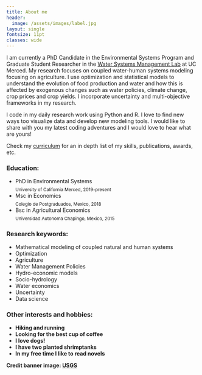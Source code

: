 ```yaml
---
title: About me
header:
  image: /assets/images/label.jpg
layout: single
fontsize: 11pt
classes: wide
---
```



<meta name="viewport" content="width=device-width, initial-scale=1">
<script src="https://kit.fontawesome.com/a076d05399.js" crossorigin="anonymous"></script>



I am currently a PhD Candidate in the Environmental Systems Program and Graduate Student Researcher in the  <a href="https://www.wsm.ucmerced.edu/">Water Systems Management Lab</a> at UC Merced. My research focuses on coupled water-human systems modeling focusing on agriculture. I use optimization and statistical models to understand the evolution of food production and water and how this is affected by exogenous changes such as water policies, climate change, crop prices and crop yields. I incorporate uncertainty and multi-objective frameworks in my research. 

I code in my daily research work using Python and R. I love to find new ways too visualize data and develop new modeling tools. I would like to share with you my latest coding adventures and I would love to hear what are yours! 

Check my [curriculum](https://github.com/josemrodriguezf/josemrodriguezf.github.io/raw/master/assets/pdf/Jose_Rodriguez_CV.pdf) for an in depth list of my skills, publications, awards, etc. 


### <b><i class="fas fa-graduation-cap"></i> Education:</b>

- PhD in Environmental Systems<br/><sub>University of California Merced, 2019-present</sub>
- Msc in Economics<br/><sub>Colegio de Postgraduados, Mexico, 2018</sub>
- Bsc in Agricultural Economics<br/><sub>Universidad Autonoma Chapingo, Mexico, 2015</sub>

### <b><i class="fas fa-laptop-code"></i> Research keywords:</b>

- Mathematical modeling of coupled natural and human systems
- Optimization
- Agriculture 
- Water Management Policies
- Hydro-economic models
- Socio-hydrology 
- Water economics
- Uncertainty
- Data science

### <b><i class="fas fa-hiking"></i> Other interests and hobbies:<b>

- Hiking and running 
- Looking for the best cup of coffee <i class="fas fa-coffee"></i>
- I love dogs!
- I have two planted shrimptanks 
- In my free time I like to read novels



Credit banner image: [USGS](https://unsplash.com/@usgs)